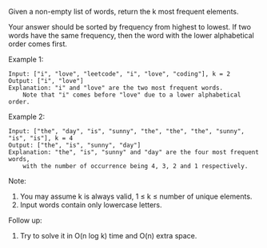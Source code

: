 <!--
 * @Author: shaqsnake
 * @Email: shaqsnake@gmail.com
 * @Date: 2019-08-27 15:03:58
 * @LastEditTime: 2019-08-27 15:05:57
 * @Description: 692. Top K Frequent Words
 -->

Given a non-empty list of words, return the k most frequent elements.

Your answer should be sorted by frequency from highest to lowest. If two words have the same frequency, then the word with the lower alphabetical order comes first.

Example 1:
```
Input: ["i", "love", "leetcode", "i", "love", "coding"], k = 2
Output: ["i", "love"]
Explanation: "i" and "love" are the two most frequent words.
    Note that "i" comes before "love" due to a lower alphabetical order.
```

Example 2:
```
Input: ["the", "day", "is", "sunny", "the", "the", "the", "sunny", "is", "is"], k = 4
Output: ["the", "is", "sunny", "day"]
Explanation: "the", "is", "sunny" and "day" are the four most frequent words,
    with the number of occurrence being 4, 3, 2 and 1 respectively.
```

Note:
1. You may assume k is always valid, 1 ≤ k ≤ number of unique elements.
2. Input words contain only lowercase letters.

Follow up:
1. Try to solve it in O(n log k) time and O(n) extra space.
